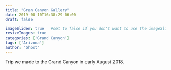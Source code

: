 ```yaml
---
title: "Gran Canyon Gallery"
date: 2019-08-10T16:38:29-06:00
draft: false

imageSlider: true   #set to false if you don't want to use the imageSlider but a featuredImage
resizeImages: true
categories: ['Grand Canyon']
tags: ['Arizona']
author: "Ghost"
---
```


Trip we made to the Grand Canyon in early August 2018.



